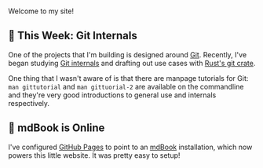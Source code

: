
# &nbsp;

Welcome to my site!

## &#127794; This Week: Git Internals

One of the projects that I'm building is designed around [Git](https://git-scm.com). Recently, I've began studying [Git internals](https://git-scm.com/book/en/v2/Git-Internals-Plumbing-and-Porcelain) and drafting out use cases with [Rust's git crate](https://github.com/rust-lang/git2-rs).

One thing that I wasn't aware of is that there are manpage tutorials for Git: ```man gittutorial``` and ```man gittuorial-2``` are available on the commandline and they're very good introductions to general use and internals respectively.

## &#128212; mdBook is Online  

I've configured [GitHub Pages](https://pages.github.com) to point to an [mdBook](https://github.com/rust-lang/mdBook) installation, which now powers this little website. It was pretty easy to setup!
